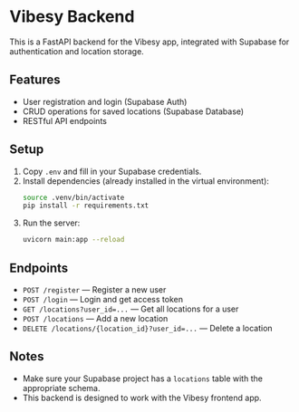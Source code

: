 # Vibesy Backend

This is a FastAPI backend for the Vibesy app, integrated with Supabase for authentication and location storage.

## Features
- User registration and login (Supabase Auth)
- CRUD operations for saved locations (Supabase Database)
- RESTful API endpoints

## Setup
1. Copy `.env` and fill in your Supabase credentials.
2. Install dependencies (already installed in the virtual environment):
   ```sh
   source .venv/bin/activate
   pip install -r requirements.txt
   ```
3. Run the server:
   ```sh
   uvicorn main:app --reload
   ```

## Endpoints
- `POST /register` — Register a new user
- `POST /login` — Login and get access token
- `GET /locations?user_id=...` — Get all locations for a user
- `POST /locations` — Add a new location
- `DELETE /locations/{location_id}?user_id=...` — Delete a location

## Notes
- Make sure your Supabase project has a `locations` table with the appropriate schema.
- This backend is designed to work with the Vibesy frontend app.
